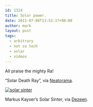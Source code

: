 ```yaml
---
id: 1324
title: Solar power.
date: 2011-07-06T13:52:17+00:00
author: mark
layout: post
tags:
  - arbitrary
  - not so tech
  - solar
  - videos
---
```

<p style="text-align: left;">
  All praise the mighty Ra!
</p>

<span class="embed-youtube" style="text-align:center; display: block;"></span>
  
&#8220;Solar Death Ray&#8221;, via [Neatorama](http://www.neatorama.com/2011/01/31/homemade-solar-death-ray/).

[<img class="aligncenter size-full wp-image-1327" title="solar sinter" src="/images/fromwp/2011/07/solarsinter.jpg" alt="solar sinter" width="500" height="280" srcset="/images/fromwp/2011/07/solarsinter.jpg 500w, /images/fromwp/2011/07/solarsinter-300x168.jpg 300w" sizes="(max-width: 500px) 100vw, 500px" />](http://vimeo.com/25770215)
  
Markus Kayser&#8217;s Solar Sinter, via [Dezeen](http://www.dezeenscreen.com/2011/06/30/the-solar-sinter-by-markus-kayser/).